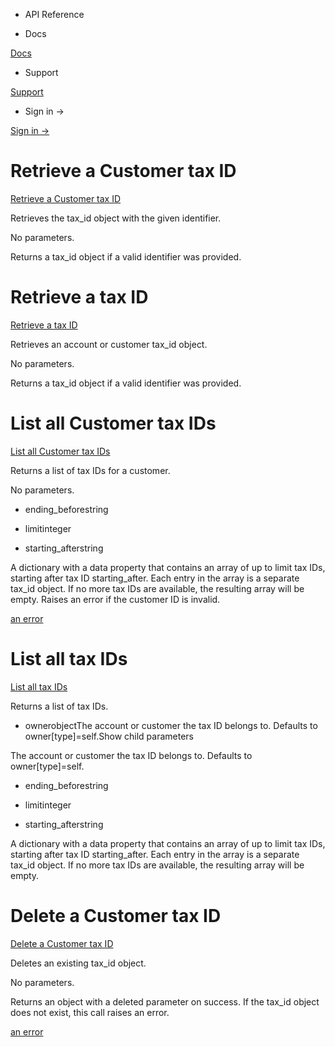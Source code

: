 - API Reference

- Docs

[Docs](/)

- Support

[Support](https://support.stripe.com)

- Sign in →

[Sign in →](https://dashboard.stripe.com/login)

# Retrieve a Customer tax ID

[Retrieve a Customer tax ID](/api/tax_ids/customer_retrieve)

Retrieves the tax_id object with the given identifier.

No parameters.

Returns a tax_id object if a valid identifier was provided.

# Retrieve a tax ID

[Retrieve a tax ID](/api/tax_ids/retrieve)

Retrieves an account or customer tax_id object.

No parameters.

Returns a tax_id object if a valid identifier was provided.

# List all Customer tax IDs

[List all Customer tax IDs](/api/tax_ids/customer_list)

Returns a list of tax IDs for a customer.

No parameters.

- ending_beforestring

- limitinteger

- starting_afterstring

A dictionary with a data property that contains an array of up to limit tax IDs, starting after tax ID starting_after. Each entry in the array is a separate tax_id object. If no more tax IDs are available, the resulting array will be empty. Raises an error if the customer ID is invalid.

[an error](#errors)

# List all tax IDs

[List all tax IDs](/api/tax_ids/list)

Returns a list of tax IDs.

- ownerobjectThe account or customer the tax ID belongs to. Defaults to owner[type]=self.Show child parameters

The account or customer the tax ID belongs to. Defaults to owner[type]=self.

- ending_beforestring

- limitinteger

- starting_afterstring

A dictionary with a data property that contains an array of up to limit tax IDs, starting after tax ID starting_after. Each entry in the array is a separate tax_id object. If no more tax IDs are available, the resulting array will be empty.

# Delete a Customer tax ID

[Delete a Customer tax ID](/api/tax_ids/customer_delete)

Deletes an existing tax_id object.

No parameters.

Returns an object with a deleted parameter on success. If the tax_id object does not exist, this call raises an error.

[an error](#errors)
